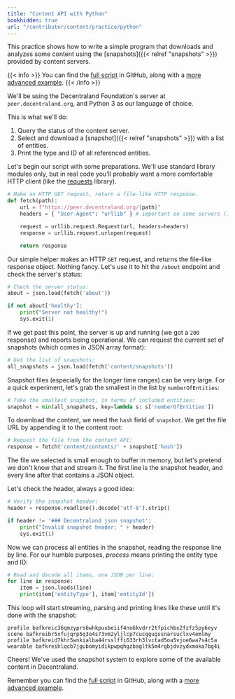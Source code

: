 ```yaml
---
title: "Content API with Python"
bookhidden: true
url: "/contributor/content/practice/python"
---
```


This practice shows how to write a simple program that downloads and analyzes some content using the [snapshots]({{< relref "snapshots" >}}) provided by content servers.

{{< info >}}
You can find the [full script](https://github.com/decentraland/documentation/blob/main/content/contributor/content/practice/snapshots_mini.py) in GitHub, along with a [more advanced example](https://github.com/decentraland/documentation/blob/main/content/contributor/content/practice/snapshots.py).
{{< /info >}}

We'll be using the Decentraland Foundation's server at `peer.decentraland.org`, and Python 3 as our language of choice. 

This is what we'll do:

1. Query the status of the content server.
2. Select and download a [snapshot]({{< relref "snapshots" >}}) with a list of entities.
3. Print the type and ID of all referenced entities.

Let's begin our script with some preparations. We'll use standard library modules only, but in real code you'll probably want a more comfortable HTTP client (like the [requests](https://github.com/psf/requests) library).

```py
# Make an HTTP GET request, return a file-like HTTP response.
def fetch(path):
    url = f"https://peer.decentraland.org/{path}"
    headers = { "User-Agent": "urllib" } # important on some servers (if empty, 403 Forbidden)

    request = urllib.request.Request(url, headers=headers)
    response = urllib.request.urlopen(request)

    return response
```

Our simple helper makes an HTTP `GET` request, and returns the file-like response object. Nothing fancy. Let's use it to hit the `/about` endpoint and check the server's status:

```py
# Check the server status:
about = json.load(fetch('about'))

if not about['healthy']:
    print("Server not healthy!")
    sys.exit(1)
```

If we get past this point, the server is up and running (we got a `200` response) and reports being operational. We can request the current set of snapshots (which comes in JSON array format):

```py
# Get the list of snapshots:
all_snapshots = json.load(fetch('content/snapshots'))
```

Snapshot files (especially for the longer time ranges) can be very large. For a quick experiment, let's grab the smallest in the list by `numberOfEntities`:

```py
# Take the smallest snapshot, in terms of included entities:
snapshot = min(all_snapshots, key=lambda s: s['numberOfEntities'])
```

To download the content, we need the `hash` field of `snapshot`. We get the file URL by appending it to the content root:

```py
# Request the file from the content API:
response = fetch('content/contents/' + snapshot['hash'])
```

The file we selected is small enough to buffer in memory, but let's pretend we don't know that and stream it. The first line is the snapshot header, and every line after that contains a JSON object.

Let's check the header, always a good idea:

```py
# Verify the snapshot header:
header = response.readline().decode('utf-8').strip()

if header != '### Decentraland json snapshot':
    print("Invalid snapshot header: " + header)
    sys.exit(1)
```

Now we can process all entities in the snapshot, reading the response line by line. For our humble purposes, _process_ means printing the entity type and ID:

```py
# Read and decode all items, one JSON per line:
for line in response:
    item = json.loads(line)
    print(item['entityType'], item['entityId'])
```

This loop will start streaming, parsing and printing lines like these until it's done with the snapshot:

```
profile bafkreic36qmzyprs6whkpuxbeiif4no6kvdrr2tfpichbx2fzfz5py6eyv
scene bafkreibr5xfujqrp5q3o4s73vm2yljlcp7cucqgugssnarsuclxv4emlmy
profile bafkreid7khr5wnkialba44rsslffi633rh3lvctad5oa5vjoe6wa7s4c5a
wearable bafkreihlqcb7jgubomyidikpwpqhgzbagltk5m4rgbjdvzydxmoka7bg4i
```

Cheers! We've used the snapshot system to explore some of the available content in Decentraland.

Remember you can find the [full script](https://github.com/decentraland/documentation/blob/main/content/contributor/content/practice/snapshots_mini.py) in GitHub, along with a [more advanced example](https://github.com/decentraland/documentation/blob/main/content/contributor/content/practice/snapshots.py).

